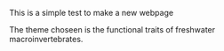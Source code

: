This is a simple test to make a new webpage

The theme choseen is the functional traits of freshwater macroinvertebrates. 
